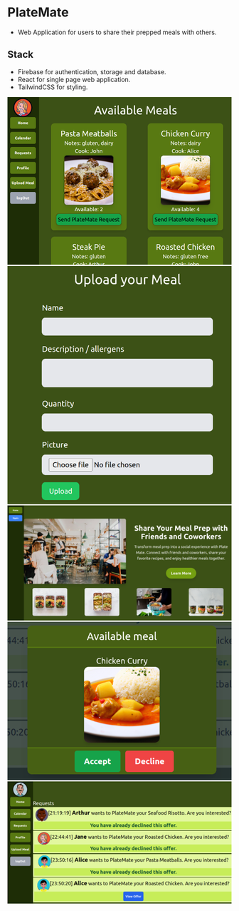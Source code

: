 # PlateMate

- Web Application for users to share their prepped meals with others.
## Stack
- Firebase for authentication, storage and database.
- React for single page web application.
- TailwindCSS for styling.

![alt text](<Screenshot from 2024-03-19 23-47-54.png>)
![alt text](<Screenshot from 2024-03-19 23-48-39.png>)
![alt text](image.png)
![alt text](image-1.png)
![alt text](image-2.png)